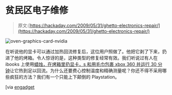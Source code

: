 # 贫民区电子维修

> 原文:[https://hackaday.com/2009/05/31/ghetto-electronics-repair/](https://hackaday.com/2009/05/31/ghetto-electronics-repair/)

![oven-graphics-card-nvidia](../Images/833e1f60e42cc2426c73d9d987e81e81.png "oven-graphics-card-nvidia")

在听说他的显卡可以通过加热回流修复后，这位用户照做了。他把它剥了下来，扔进了他的烤箱。令人惊讶的是，这种类型的修复经常有效。我们听说过有人在 ibooks 上使用[蜡烛，在烤箱里扔显卡，s 和](http://www.tuaw.com/2007/06/25/repair-your-ibooks-logic-board-with-a-candle/)[用毛巾包裹 xbox 360 并运行 30 分钟](http://www.engadget.com/2007/01/15/towel-trick-provides-temporary-fix-to-xbox-360s-red-ring-of-d/)让它热到足以回流。为什么还要费心控制温度和精确测量呢？你还不得不采用哪些疯狂的方法？我们有一个只能上下颠倒的 Playstation。

[via [engadget](http://www.engadget.com/2009/05/30/nvidia-gpu-resurrected-after-10-minutes-at-425-f/)
